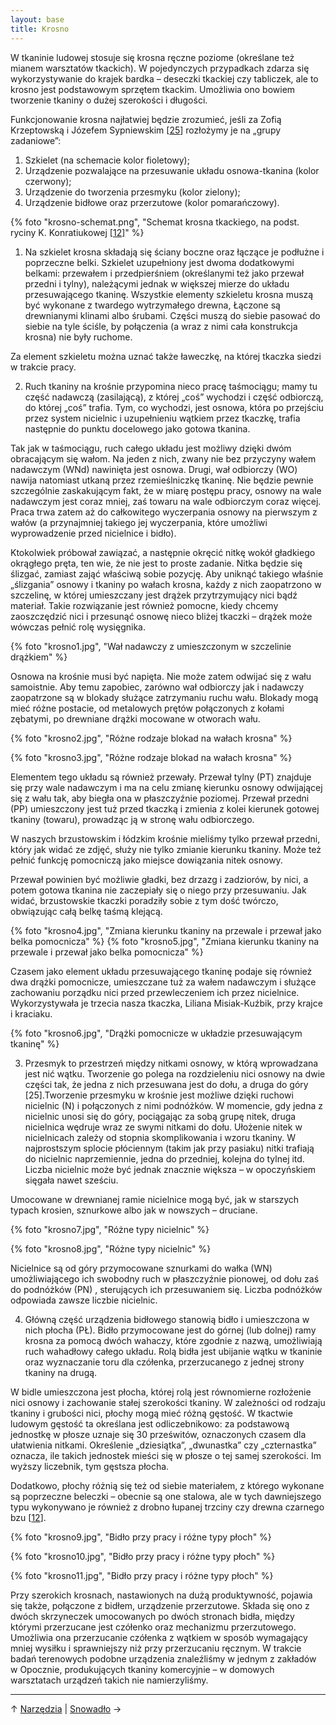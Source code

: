 ```yaml
---
layout: base
title: Krosno
---
```


W tkaninie ludowej stosuje się krosna ręczne poziome (określane też mianem warsztatów tkackich). W pojedynczych przypadkach zdarza się wykorzystywanie do krajek bardka – deseczki tkackiej czy tabliczek, ale to krosno jest podstawowym sprzętem tkackim. Umożliwia ono bowiem tworzenie tkaniny o dużej szerokości i długości.

Funkcjonowanie krosna najłatwiej będzie zrozumieć, jeśli za Zofią Krzeptowską i Józefem Sypniewskim [[25][bibliografia]] rozłożymy je na „grupy zadaniowe”:

1. Szkielet (na schemacie kolor fioletowy);
2. Urządzenie pozwalające na przesuwanie układu osnowa-tkanina (kolor czerwony);
3. Urządzenie do tworzenia przesmyku (kolor zielony);
4. Urządzenie bidłowe oraz przerzutowe (kolor pomarańczowy).

{% foto "krosno-schemat.png", "Schemat krosna tkackiego, na podst. ryciny K. Konratiukowej <a href='/slowniczek-i-bibliografia/#bibliografia'>[12]</a>" %}

1. Na szkielet krosna składają się ściany boczne oraz łączące je podłużne i poprzeczne belki. Szkielet uzupełniony jest dwoma dodatkowymi belkami: przewałem i przedpierśniem (określanymi też jako przewał przedni i tylny), należącymi jednak w większej mierze do układu przesuwającego tkaninę. Wszystkie elementy szkieletu krosna muszą być wykonane z twardego wytrzymałego drewna, Łączone są drewnianymi klinami albo śrubami. Części muszą do siebie pasować do siebie na tyle ściśle, by połączenia (a wraz z nimi cała konstrukcja krosna) nie były ruchome.

Za element szkieletu można uznać także ławeczkę, na której tkaczka siedzi w trakcie pracy.

2. Ruch tkaniny na krośnie przypomina nieco pracę taśmociągu; mamy tu część nadawczą (zasilającą), z której „coś” wychodzi i część odbiorczą, do której „coś” trafia. Tym, co wychodzi, jest osnowa, która po przejściu przez system nicielnic i uzupełnieniu wątkiem przez tkaczkę, trafia następnie do punktu docelowego jako gotowa tkanina.

Tak jak w taśmociągu, ruch całego układu jest możliwy dzięki dwóm obracającym się wałom. Na jeden z nich, zwany nie bez przyczyny wałem nadawczym (WNd) nawinięta jest osnowa. Drugi, wał odbiorczy (WO) nawija natomiast utkaną przez rzemieślniczkę tkaninę. Nie będzie pewnie szczególnie zaskakującym fakt, że w miarę postępu pracy, osnowy na wale nadawczym jest coraz mniej, zaś towaru na wale odbiorczym coraz więcej. Praca trwa zatem aż do całkowitego wyczerpania osnowy na pierwszym z wałów (a przynajmniej takiego jej wyczerpania, które umożliwi wyprowadzenie przed nicielnice i bidło).

Ktokolwiek próbował zawiązać, a następnie okręcić nitkę wokół gładkiego okrągłego pręta, ten wie, że nie jest to proste zadanie. Nitka będzie się ślizgać, zamiast zająć właściwą sobie pozycję. Aby uniknąć takiego właśnie „ślizgania” osnowy i tkaniny po wałach krosna, każdy z nich zaopatrzono w szczelinę, w której umieszczany jest drążek przytrzymujący nici bądź materiał. Takie rozwiązanie jest również pomocne, kiedy chcemy zaoszczędzić nici i przesunąć osnowę nieco bliżej tkaczki – drążek może wówczas pełnić rolę wysięgnika.

{% foto "krosno1.jpg", "Wał nadawczy z umieszczonym w szczelinie drążkiem" %}

Osnowa na krośnie musi być napięta. Nie może zatem odwijać się z wału samoistnie. Aby temu zapobiec, zarówno wał odbiorczy jak i nadawczy zaopatrzone są w blokady służące zatrzymaniu ruchu wału. Blokady mogą mieć różne postacie, od metalowych prętów połączonych z kołami zębatymi, po drewniane drążki mocowane w otworach wału.

{% foto "krosno2.jpg", "Różne rodzaje blokad na wałach krosna" %}

{% foto "krosno3.jpg", "Różne rodzaje blokad na wałach krosna" %}

Elementem tego układu są również przewały. Przewał tylny (PT) znajduje się przy wale nadawczym i ma na celu zmianę kierunku osnowy odwijającej się z wału tak, aby biegła ona w płaszczyźnie poziomej. Przewał przedni (PP) umieszczony jest tuż przed tkaczką i zmienia z kolei kierunek gotowej tkaniny (towaru), prowadząc ją w stronę wału odbiorczego.

W naszych brzustowskim i łódzkim krośnie mieliśmy tylko przewał przedni, który jak widać ze zdjęć, służy nie tylko zmianie kierunku tkaniny. Może też pełnić funkcję pomocniczą jako miejsce dowiązania nitek osnowy.

Przewał powinien być możliwie gładki, bez drzazg i zadziorów, by nici, a potem gotowa tkanina nie zaczepiały się o niego przy przesuwaniu. Jak widać, brzustowskie tkaczki poradziły sobie z tym dość twórczo, obwiązując całą belkę taśmą klejącą.

{% foto "krosno4.jpg", "Zmiana kierunku tkaniny na przewale i przewał jako belka pomocnicza" %}
{% foto "krosno5.jpg", "Zmiana kierunku tkaniny na przewale i przewał jako belka pomocnicza" %}

Czasem jako element układu przesuwającego tkaninę podaje się również dwa drążki pomocnicze, umieszczane tuż za wałem nadawczym i służące zachowaniu porządku nici przed przewleczeniem ich przez nicielnice. Wykorzystywała je trzecia nasza tkaczka, Liliana Misiak-Kuźbik, przy krajce i kraciaku.

{% foto "krosno6.jpg", "Drążki pomocnicze w układzie przesuwającym tkaninę" %}

3. Przesmyk to przestrzeń między nitkami osnowy, w którą wprowadzana jest nić wątku. Tworzenie go polega na rozdzieleniu nici osnowy na dwie części tak, że jedna z nich przesuwana jest do dołu, a druga do góry [25].Tworzenie przesmyku w krośnie jest możliwe dzięki ruchowi nicielnic (N) i połączonych z nimi podnóżków. W momencie, gdy jedna z nicielnic unosi się do góry, pociągając za sobą grupę nitek, druga nicielnica wędruje wraz ze swymi nitkami do dołu. Ułożenie nitek w nicielnicach zależy od stopnia skomplikowania i wzoru tkaniny. W najprostszym splocie płóciennym (takim jak przy pasiaku) nitki trafiają do nicielnic naprzemiennie, jedna do przedniej, kolejna do tylnej itd. Liczba nicielnic może być jednak znacznie większa – w opoczyńskiem sięgała nawet sześciu.

Umocowane w drewnianej ramie nicielnice mogą być, jak w starszych typach krosien, sznurkowe albo jak w nowszych – druciane.

{% foto "krosno7.jpg", "Różne typy nicielnic" %}

{% foto "krosno8.jpg", "Różne typy nicielnic" %}

Nicielnice są od góry przymocowane sznurkami do wałka (WN) umożliwiającego ich swobodny ruch w płaszczyźnie pionowej, od dołu zaś do podnóżków (PN) , sterujących ich przesuwaniem się. Liczba podnóżków odpowiada zawsze liczbie nicielnic.

4. Główną część urządzenia bidłowego stanowią bidło i umieszczona w nich płocha (PŁ). Bidło przymocowane jest do górnej (lub dolnej) ramy krosna za pomocą dwóch wahaczy, które zgodnie z nazwą, umożliwiają ruch wahadłowy całego układu. Rolą bidła jest ubijanie wątku w tkaninie oraz wyznaczanie toru dla czółenka, przerzucanego z jednej strony tkaniny na drugą.

W bidle umieszczona jest płocha, której rolą jest równomierne rozłożenie nici osnowy i zachowanie stałej szerokości tkaniny. W zależności od rodzaju tkaniny i grubości nici, płochy mogą mieć różną gęstość. W tkactwie ludowym gęstość ta określana jest odliczebnikowo: za podstawową jednostkę w płosze uznaje się 30 prześwitów, oznaczonych czasem dla ułatwienia nitkami. Określenie „dziesiątka”, „dwunastka” czy „czternastka” oznacza, ile takich jednostek mieści się w płosze o tej samej szerokości. Im wyższy liczebnik, tym gęstsza płocha.

Dodatkowo, płochy różnią się też od siebie materiałem, z którego wykonane są poprzeczne beleczki – obecnie są one stalowa, ale w tych dawniejszego typu wykonywano je również z drobno łupanej trzciny czy drewna czarnego bzu [[12][bibliografia]].

{% foto "krosno9.jpg", "Bidło przy pracy i różne typy płoch" %}

{% foto "krosno10.jpg", "Bidło przy pracy i różne typy płoch" %}

{% foto "krosno11.jpg", "Bidło przy pracy i różne typy płoch" %}

Przy szerokich krosnach, nastawionych na dużą produktywność, pojawia się także, połączone z bidłem, urządzenie przerzutowe. Składa się ono z dwóch skrzyneczek umocowanych po dwóch stronach bidła, między którymi przerzucane jest czółenko oraz mechanizmu przerzutowego. Umożliwia ona przerzucanie czółenka z wątkiem w sposób wymagający mniej wysiłku i sprawniejszy niż przy przerzucaniu ręcznym. W trakcie badań terenowych podobne urządzenia znaleźliśmy w jednym z zakładów w Opocznie, produkujących tkaniny komercyjnie – w domowych warsztatach urządzeń takich nie namierzyliśmy.

---

↑ [Narzędzia](/narzedzia/) | [Snowadło](/narzedzia/snowadlo/) →

[bibliografia]: /slowniczek-i-bibliografia/#bibliografia